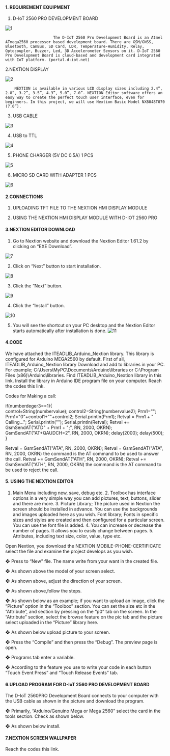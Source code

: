 
<h4> 1. REQUIREMENT EQUIPMENT </h4>
 
1. D-IoT 2560 PRO DEVELOPMENT BOARD 

![1](https://user-images.githubusercontent.com/61791991/93344175-08f09e80-f83a-11ea-9570-6cdc7eafe63a.png)

 
                         The D-IoT 2560 Pro Development Board is an Atmel ATmega2560 processor based development board. There are GSM/GNSS, Bluetooth, CanBus, SD Card, LDR, Temperature-Humidity, Relay, Optocoupler, Buzzer, Led, 3D Accelerometer Sensors on it. D-IoT 2560 Pro Development Board is cloud-based and development card integrated with IoT platform. (portal.d-iot.net) 
 
2.NEXTION DISPLAY 

 ![2](https://user-images.githubusercontent.com/61791991/93344271-24f44000-f83a-11ea-961c-706e9995f14e.png)
 
        NEXTION is available in various LCD display sizes including 2.4”, 2.8”, 3.2”, 3.5”, 4.3”, 5.0”, 7.0”. NEXTION Editor software offers an easy way to create the perfect touch user interface, even for beginners. In this project, we will use Nextion Basic Model NX8048T070 (7.0”). 
 
3. USB CABLE                                            

![3](https://user-images.githubusercontent.com/61791991/93344341-3a696a00-f83a-11ea-94e6-6a0f0a2c4ef7.png)

 
4. USB to TTL 

 ![4](https://user-images.githubusercontent.com/61791991/93344359-43f2d200-f83a-11ea-9dd6-9b0a6ce1f74b.png)
 
 
5. PHONE CHARGER (5V DC 0.5A) 1 PCS 


![5](https://user-images.githubusercontent.com/61791991/93344384-4ead6700-f83a-11ea-90f9-0abbfb9099a6.png)

 
 
6. MICRO SD CARD WITH ADAPTER 1 PCS 


 ![6](https://user-images.githubusercontent.com/61791991/93344421-5a992900-f83a-11ea-8f74-3318582872ef.png)

 
<h4> 2.CONNECTIONS </h4>
 
1. UPLOADING TFT FILE TO THE NEXTION HMI DISPLAY MODULE 
 
2. USING THE NEXTION HMI DISPLAY MODULE WITH D-IOT 2560 PRO 
 
 
 
<h4> 3.NEXTION EDITOR DOWNLOAD </h4>
 
1. Go to Nextion website and download the Nextion Editor 1.61.2 by clicking on “EXE Download”. 


 
 ![7](https://user-images.githubusercontent.com/61791991/93344439-6127a080-f83a-11ea-9285-939ed2061c67.png)
 
 

2. Click on “Next” button to start installation. 


![8](https://user-images.githubusercontent.com/61791991/93344525-743a7080-f83a-11ea-8320-1fc5e81d146c.png)

 
3. Click the “Next” button.


 ![9](https://user-images.githubusercontent.com/61791991/93344557-7ac8e800-f83a-11ea-9edf-0133f372d6e5.png)

4. Click the “Install” button. 


 ![10](https://user-images.githubusercontent.com/61791991/93344638-92a06c00-f83a-11ea-8762-f722c505ad53.png)

 
5. You will see the shortcut on your PC desktop and the Nextion Editor starts automatically after installation is done. 
 ![11](https://user-images.githubusercontent.com/61791991/93344664-9a601080-f83a-11ea-81df-1ee9561a02e9.png)

           
 
 
<h4> 4.CODE </h4>
 
We have attached the ITEADLIB_Arduino_Nextion library. This library is configured for Arduino MEGA2560 by default. First of all, ITEADLIB_Arduino_Nextion library Download and add to libraries in your PC. For example;   C:\Users\MyPC\Documents\Arduino\libraries or C:\Program Files (x86)\Arduino\libraries.  Find ITEADLIB_Arduino_Nextion library in this link. Install the library in Arduino IDE program file on your computer. Reach the codes this link. 
 
 
 
 
Codes for Making a call: 
 
if(numberdeger3==1){  
  control=String(numbervalue); 
  control2=String(numbervalue2); 
  Prm1=""; 
  Prm1="0"+control1+""+control2; 
  Serial.println(Prm1); 
   Retval = Prm1 + " Calling..."; 
   Serial.println(""); 
   Serial.println(Retval); 
   Retval += GsmSendAT("ATD" + Prm1 + ";", RN, 2000, OKRN); 
   GsmSendAT("AT+QAUDCH=2", RN, 2000, OKRN); 
   delay(2000); 
   delay(500); 
} 
 
 
Retval = GsmSendAT("ATA", RN, 2000, OKRN); 
   Retval = GsmSendAT("ATA", RN, 2000, OKRN)  the command is the AT command to be used to answer the call. 
Retval += GsmSendAT("ATH", RN, 2000, OKRN); 
   Retval += GsmSendAT("ATH", RN, 2000, OKRN)  the command is the AT command to be used to reject the call. 
 
 
 
<h4> 5. USING THE NEXTION EDITOR</h4>
 
 
 
1. Main Menu including new, save, debug etc. 2. Toolbox has interface options in a very simple way you can add pictures, text, buttons, slider and there are more. 3. Picture Library; The picture used in Nextion the screen should be installed in advance. You can use the backgrounds and images uploaded here as you wish.   Font library; Fonts in specific sizes and styles are created and then configured for a particular screen. You can use the font file is added. 4. You can increase or decrease the number of pages. It allows you to easily change between pages. 5. Attributes, including text size, color, value, type  etc. 
 
 
 
 
Open Nextion, you download the NEXTION MOBILE-PHONE-CERTIFICATE select the file and examine the project develops as you wish. 
 
❖ Press to “New” file. The name write from your want in the created file. 
 
❖  As shown above the model  of your screen select. 

 
❖ As shown above, adjust the direction of your screen. 
 
 
❖ As shown above,follow the steps. 
 
 
 
 
❖ As shown below as an example; if you want to upload an image, click the “Picture” option in the “Toolbox” section. You can set the size etc in the “Attribute”, and section by pressing on the “p0” tab on the screen. In the “Attribute” section, select the browse feature on the pic tab and the picture select uploaded in the “Picture” library here. 
 
 
 
 
 
❖ As shown below upload picture to your screen. 
 
 
❖ Press the “Compile” and then press the “Debug”. The preview page is open. 
 
 
❖ Programs tab enter a variable. 
 
❖ According to the feature you use to write your code in each button  “Touch Event Press” and “Touch Release Events” tab. 
 
<h4> 6.UPLOAD PROGRAM FOR D-IoT 2560 PRO DEVELOPMENT BOARD </h4>
 
The D-IoT 2560PRO Development Board connects to your computer with the USB cable as shown in the picture and download the program.
 
❖ Primarily, “Arduino/Genuino Mega or Mega 2560” select the card in the tools section. Check as shown below.  
 
 
❖ As shown below install. 
 
 
 
<h4> 7.NEXTION SCREEN WALLPAPER </h4>
 
Reach the codes this link.
